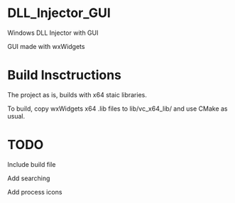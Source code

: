 # DLL_Injector_GUI
 Windows DLL Injector with GUI
 
 GUI made with wxWidgets
 
 
# Build Insctructions
  
  The project as is, builds with x64 staic libraries.
  
  To build, copy wxWidgets x64 .lib files to lib/vc_x64_lib/ and use CMake as usual.


# TODO
  Include build file
  
  Add searching 
  
  Add process icons
